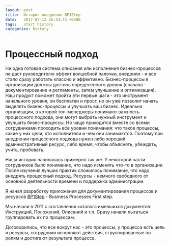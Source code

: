 ```yaml
---
layout: post
title:  История внедрения BP1Step
date:   2017-07-12 16:44:44 +0500
tags:   start history
categories: history
---
```


# Процессный подход

Ни одна готовая система описания или исполнения бизнес-процессов не даст руководителю эффект волшебной палочки, внедрили - и все стало сразу работать классно и эффективно. Бизнес-процессы в организации должны достичь определенного уровня (сначала - документирование и регламенты, затем улучшение и оптимизация). Наш продукт поможет пройти эти первые шаги - это инструмент начального уровня, он бесплатен и прост, но он уже позволит начать выделять бизнес-процессы и улучшать ваш бизнес.
Идеальна организация, в которой топ-менеджеры понимают важность процессного подхода, они могут выбрать нужный инструмент и улучшать бизес-процессы. Но чаще приходится вместе со всеми сотрудниками проходить все уровни понимания: что такое процессы, какие у них цели, кто исполнители и чем они занимаются. Поэтому при внедрении процессного подхода нужен либо хороший административный ресурс, либо время, чтобы объяснять, убеждать, учить, пробовать.

Наша история начиналась примерно так же. У некоторой части сотрудников было понимание, что надо изменять что-то в организации. После изучения лучших практик сложилось понимание, что надо внедрять процессный подход. Ресурсы - немного свободного от основной деятельности времени и поддержка администрации.

Я начал разработку приложения для документирования процессов и ресурсов [BP1Step](http://bp1step.ru) - Business Processes First step.

Мы начали в 2011 с составления каталога имевшихся документов: Инструкций, Положений, Описаний и т.п. Сразу начали пытаться группировать их по процессам.

Договорились, что все вокруг нас - это процессы, у процесса есть цель и ресурсы, сотрудники исполняют действия, сгруппированные по ролям и достигают результата процесса.
